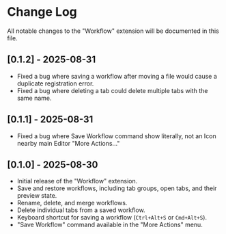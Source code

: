 # Change Log

All notable changes to the "Workflow" extension will be documented in this file.

## [0.1.2] - 2025-08-31

-   Fixed a bug where saving a workflow after moving a file would cause a duplicate registration error.
-   Fixed a bug where deleting a tab could delete multiple tabs with the same name.

## [0.1.1] - 2025-08-31

-   Fixed a bug where Save Workflow command show literally, not an Icon nearby main Editor "More Actions..."

## [0.1.0] - 2025-08-30

-   Initial release of the "Workflow" extension.
-   Save and restore workflows, including tab groups, open tabs, and their preview state.
-   Rename, delete, and merge workflows.
-   Delete individual tabs from a saved workflow.
-   Keyboard shortcut for saving a workflow (`Ctrl+Alt+S` or `Cmd+Alt+S`).
-   "Save Workflow" command available in the "More Actions" menu.